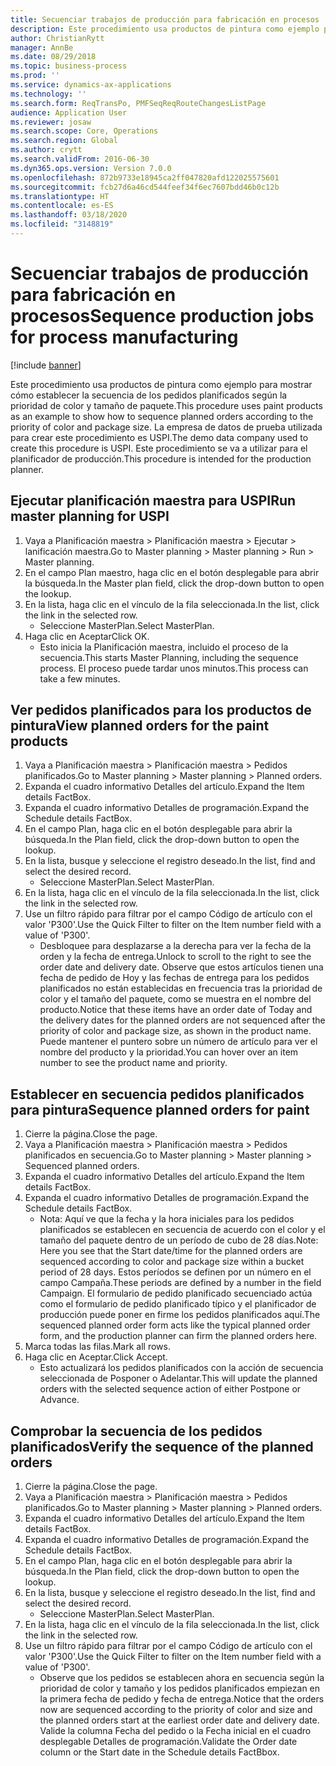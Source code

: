 ```yaml
---
title: Secuenciar trabajos de producción para fabricación en procesos
description: Este procedimiento usa productos de pintura como ejemplo para mostrar cómo establecer la secuencia de los pedidos planificados según la prioridad de color y tamaño de paquete.
author: ChristianRytt
manager: AnnBe
ms.date: 08/29/2018
ms.topic: business-process
ms.prod: ''
ms.service: dynamics-ax-applications
ms.technology: ''
ms.search.form: ReqTransPo, PMFSeqReqRouteChangesListPage
audience: Application User
ms.reviewer: josaw
ms.search.scope: Core, Operations
ms.search.region: Global
ms.author: crytt
ms.search.validFrom: 2016-06-30
ms.dyn365.ops.version: Version 7.0.0
ms.openlocfilehash: 872b9733e18945ca2ff047820afd122025575601
ms.sourcegitcommit: fcb27d6a46cd544feef34f6ec7607bdd46b0c12b
ms.translationtype: HT
ms.contentlocale: es-ES
ms.lasthandoff: 03/18/2020
ms.locfileid: "3148819"
---
```

# <a name="sequence-production-jobs-for-process-manufacturing"></a><span data-ttu-id="82bec-103">Secuenciar trabajos de producción para fabricación en procesos</span><span class="sxs-lookup"><span data-stu-id="82bec-103">Sequence production jobs for process manufacturing</span></span>

[!include [banner](../../includes/banner.md)]

<span data-ttu-id="82bec-104">Este procedimiento usa productos de pintura como ejemplo para mostrar cómo establecer la secuencia de los pedidos planificados según la prioridad de color y tamaño de paquete.</span><span class="sxs-lookup"><span data-stu-id="82bec-104">This procedure uses paint products as an example to show how to sequence planned orders according to the priority of color and package size.</span></span> <span data-ttu-id="82bec-105">La empresa de datos de prueba utilizada para crear este procedimiento es USPI.</span><span class="sxs-lookup"><span data-stu-id="82bec-105">The demo data company used to create this procedure is USPI.</span></span> <span data-ttu-id="82bec-106">Este procedimiento se va a utilizar para el planificador de producción.</span><span class="sxs-lookup"><span data-stu-id="82bec-106">This procedure is intended for the production planner.</span></span>


## <a name="run-master-planning-for-uspi"></a><span data-ttu-id="82bec-107">Ejecutar planificación maestra para USPI</span><span class="sxs-lookup"><span data-stu-id="82bec-107">Run master planning for USPI</span></span>
1. <span data-ttu-id="82bec-108">Vaya a Planificación maestra > Planificación maestra > Ejecutar > lanificación maestra.</span><span class="sxs-lookup"><span data-stu-id="82bec-108">Go to Master planning > Master planning > Run > Master planning.</span></span>
2. <span data-ttu-id="82bec-109">En el campo Plan maestro, haga clic en el botón desplegable para abrir la búsqueda.</span><span class="sxs-lookup"><span data-stu-id="82bec-109">In the Master plan field, click the drop-down button to open the lookup.</span></span>
3. <span data-ttu-id="82bec-110">En la lista, haga clic en el vínculo de la fila seleccionada.</span><span class="sxs-lookup"><span data-stu-id="82bec-110">In the list, click the link in the selected row.</span></span>
    * <span data-ttu-id="82bec-111">Seleccione MasterPlan.</span><span class="sxs-lookup"><span data-stu-id="82bec-111">Select MasterPlan.</span></span>  
4. <span data-ttu-id="82bec-112">Haga clic en Aceptar</span><span class="sxs-lookup"><span data-stu-id="82bec-112">Click OK.</span></span>
    * <span data-ttu-id="82bec-113">Esto inicia la Planificación maestra, incluido el proceso de la secuencia.</span><span class="sxs-lookup"><span data-stu-id="82bec-113">This starts Master Planning, including the sequence process.</span></span> <span data-ttu-id="82bec-114">El proceso puede tardar unos minutos.</span><span class="sxs-lookup"><span data-stu-id="82bec-114">This process can take a few minutes.</span></span>  

## <a name="view-planned-orders-for-the-paint-products"></a><span data-ttu-id="82bec-115">Ver pedidos planificados para los productos de pintura</span><span class="sxs-lookup"><span data-stu-id="82bec-115">View planned orders for the paint products</span></span>
1. <span data-ttu-id="82bec-116">Vaya a Planificación maestra > Planificación maestra > Pedidos planificados.</span><span class="sxs-lookup"><span data-stu-id="82bec-116">Go to Master planning > Master planning > Planned orders.</span></span>
2. <span data-ttu-id="82bec-117">Expanda el cuadro informativo Detalles del artículo.</span><span class="sxs-lookup"><span data-stu-id="82bec-117">Expand the Item details FactBox.</span></span>
3. <span data-ttu-id="82bec-118">Expanda el cuadro informativo Detalles de programación.</span><span class="sxs-lookup"><span data-stu-id="82bec-118">Expand the Schedule details FactBox.</span></span>
4. <span data-ttu-id="82bec-119">En el campo Plan, haga clic en el botón desplegable para abrir la búsqueda.</span><span class="sxs-lookup"><span data-stu-id="82bec-119">In the Plan field, click the drop-down button to open the lookup.</span></span>
5. <span data-ttu-id="82bec-120">En la lista, busque y seleccione el registro deseado.</span><span class="sxs-lookup"><span data-stu-id="82bec-120">In the list, find and select the desired record.</span></span>
    * <span data-ttu-id="82bec-121">Seleccione MasterPlan.</span><span class="sxs-lookup"><span data-stu-id="82bec-121">Select MasterPlan.</span></span>  
6. <span data-ttu-id="82bec-122">En la lista, haga clic en el vínculo de la fila seleccionada.</span><span class="sxs-lookup"><span data-stu-id="82bec-122">In the list, click the link in the selected row.</span></span>
7. <span data-ttu-id="82bec-123">Use un filtro rápido para filtrar por el campo Código de artículo con el valor 'P300'.</span><span class="sxs-lookup"><span data-stu-id="82bec-123">Use the Quick Filter to filter on the Item number field with a value of 'P300'.</span></span>
    * <span data-ttu-id="82bec-124">Desbloquee para desplazarse a la derecha para ver la fecha de la orden y la fecha de entrega.</span><span class="sxs-lookup"><span data-stu-id="82bec-124">Unlock to scroll to the right to see the order date and delivery date.</span></span> <span data-ttu-id="82bec-125">Observe que estos artículos tienen una fecha de pedido de Hoy y las fechas de entrega para los pedidos planificados no están establecidas en frecuencia tras la prioridad de color y el tamaño del paquete, como se muestra en el nombre del producto.</span><span class="sxs-lookup"><span data-stu-id="82bec-125">Notice that these items have an order date of Today and the delivery dates for the planned orders are not sequenced after the priority of color and package size, as shown in the product name.</span></span> <span data-ttu-id="82bec-126">Puede mantener el puntero sobre un número de artículo para ver el nombre del producto y la prioridad.</span><span class="sxs-lookup"><span data-stu-id="82bec-126">You can hover over an item number to see the product name and priority.</span></span>  

## <a name="sequence-planned-orders-for-paint"></a><span data-ttu-id="82bec-127">Establecer en secuencia pedidos planificados para pintura</span><span class="sxs-lookup"><span data-stu-id="82bec-127">Sequence planned orders for paint</span></span>
1. <span data-ttu-id="82bec-128">Cierre la página.</span><span class="sxs-lookup"><span data-stu-id="82bec-128">Close the page.</span></span>
2. <span data-ttu-id="82bec-129">Vaya a Planificación maestra > Planificación maestra > Pedidos planificados en secuencia.</span><span class="sxs-lookup"><span data-stu-id="82bec-129">Go to Master planning > Master planning > Sequenced planned orders.</span></span>
3. <span data-ttu-id="82bec-130">Expanda el cuadro informativo Detalles del artículo.</span><span class="sxs-lookup"><span data-stu-id="82bec-130">Expand the Item details FactBox.</span></span>
4. <span data-ttu-id="82bec-131">Expanda el cuadro informativo Detalles de programación.</span><span class="sxs-lookup"><span data-stu-id="82bec-131">Expand the Schedule details FactBox.</span></span>
    * <span data-ttu-id="82bec-132">Nota: Aquí ve que la fecha y la hora iniciales para los pedidos planificados se establecen en secuencia de acuerdo con el color y el tamaño del paquete dentro de un período de cubo de 28 días.</span><span class="sxs-lookup"><span data-stu-id="82bec-132">Note: Here you see that the Start date/time for the planned orders are sequenced according to color and package size within a bucket period of 28 days.</span></span> <span data-ttu-id="82bec-133">Estos períodos se definen por un número en el campo Campaña.</span><span class="sxs-lookup"><span data-stu-id="82bec-133">These periods are defined by a number in the field Campaign.</span></span> <span data-ttu-id="82bec-134">El formulario de pedido planificado secuenciado actúa como el formulario de pedido planificado típico y el planificador de producción puede poner en firme los pedidos planificados aquí.</span><span class="sxs-lookup"><span data-stu-id="82bec-134">The sequenced planned order form acts like the typical planned order form, and the production planner can firm the planned orders here.</span></span>  
5. <span data-ttu-id="82bec-135">Marca todas las filas.</span><span class="sxs-lookup"><span data-stu-id="82bec-135">Mark all rows.</span></span>
6. <span data-ttu-id="82bec-136">Haga clic en Aceptar.</span><span class="sxs-lookup"><span data-stu-id="82bec-136">Click Accept.</span></span>
    * <span data-ttu-id="82bec-137">Esto actualizará los pedidos planificados con la acción de secuencia seleccionada de Posponer o Adelantar.</span><span class="sxs-lookup"><span data-stu-id="82bec-137">This will update the planned orders with the selected sequence action of either Postpone or Advance.</span></span>  

## <a name="verify-the-sequence-of-the-planned-orders"></a><span data-ttu-id="82bec-138">Comprobar la secuencia de los pedidos planificados</span><span class="sxs-lookup"><span data-stu-id="82bec-138">Verify the sequence of the planned orders</span></span>
1. <span data-ttu-id="82bec-139">Cierre la página.</span><span class="sxs-lookup"><span data-stu-id="82bec-139">Close the page.</span></span>
2. <span data-ttu-id="82bec-140">Vaya a Planificación maestra > Planificación maestra > Pedidos planificados.</span><span class="sxs-lookup"><span data-stu-id="82bec-140">Go to Master planning > Master planning > Planned orders.</span></span>
3. <span data-ttu-id="82bec-141">Expanda el cuadro informativo Detalles del artículo.</span><span class="sxs-lookup"><span data-stu-id="82bec-141">Expand the Item details FactBox.</span></span>
4. <span data-ttu-id="82bec-142">Expanda el cuadro informativo Detalles de programación.</span><span class="sxs-lookup"><span data-stu-id="82bec-142">Expand the Schedule details FactBox.</span></span>
5. <span data-ttu-id="82bec-143">En el campo Plan, haga clic en el botón desplegable para abrir la búsqueda.</span><span class="sxs-lookup"><span data-stu-id="82bec-143">In the Plan field, click the drop-down button to open the lookup.</span></span>
6. <span data-ttu-id="82bec-144">En la lista, busque y seleccione el registro deseado.</span><span class="sxs-lookup"><span data-stu-id="82bec-144">In the list, find and select the desired record.</span></span>
    * <span data-ttu-id="82bec-145">Seleccione MasterPlan.</span><span class="sxs-lookup"><span data-stu-id="82bec-145">Select MasterPlan.</span></span>  
7. <span data-ttu-id="82bec-146">En la lista, haga clic en el vínculo de la fila seleccionada.</span><span class="sxs-lookup"><span data-stu-id="82bec-146">In the list, click the link in the selected row.</span></span>
8. <span data-ttu-id="82bec-147">Use un filtro rápido para filtrar por el campo Código de artículo con el valor 'P300'.</span><span class="sxs-lookup"><span data-stu-id="82bec-147">Use the Quick Filter to filter on the Item number field with a value of 'P300'.</span></span>
    * <span data-ttu-id="82bec-148">Observe que los pedidos se establecen ahora en secuencia según la prioridad de color y tamaño y los pedidos planificados empiezan en la primera fecha de pedido y fecha de entrega.</span><span class="sxs-lookup"><span data-stu-id="82bec-148">Notice that the orders now are sequenced according to the priority of color and size and the planned orders start at the earliest order date and delivery date.</span></span> <span data-ttu-id="82bec-149">Valide la columna Fecha del pedido o la Fecha inicial en el cuadro desplegable Detalles de programación.</span><span class="sxs-lookup"><span data-stu-id="82bec-149">Validate the Order date column or the Start date in the Schedule details FactBbox.</span></span>  

